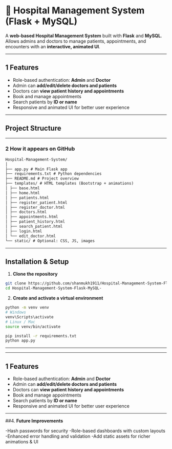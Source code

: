 # 🏥 Hospital Management System (Flask + MySQL)

A **web-based Hospital Management System** built with **Flask** and **MySQL**.  
Allows admins and doctors to manage patients, appointments, and encounters with an **interactive, animated UI**.

---

## 1 Features
- Role-based authentication: **Admin** and **Doctor**
- Admin can **add/edit/delete doctors and patients**
- Doctors can **view patient history and appointments**
- Book and manage appointments
- Search patients by **ID or name**
- Responsive and animated UI for better user experience

---

##  Project Structure

---

### 2️ How it appears on GitHub


```markdown
Hospital-Management-System/
│
├── app.py # Main Flask app
├── requirements.txt # Python dependencies
├── README.md # Project overview
├── templates/ # HTML templates (Bootstrap + animations)
│ ├── base.html
│ ├── home.html
│ ├── patients.html
│ ├── register_patient.html
│ ├── register_doctor.html
│ ├── doctors.html
│ ├── appointments.html
│ ├── patient_history.html
│ ├── search_patient.html
│ ├── login.html
│ └── edit_doctor.html
└── static/ # Optional: CSS, JS, images
```

---

##  Installation & Setup

1. **Clone the repository**
```bash
git clone https://github.com/shanmukh1911/Hospital-Management-System-Flask-MySQL-.git
cd Hospital-Management-System-Flask-MySQL-
```
2. **Create and activate a virtual environment**
  ```bash
  python -m venv venv
  # Windows
  venv\Scripts\activate
  # Linux / Mac
  source venv/bin/activate
  
  pip install -r requirements.txt
  python app.py
  ```
---

---

## 1 Features
- Role-based authentication: **Admin** and **Doctor**
- Admin can **add/edit/delete doctors and patients**
- Doctors can **view patient history and appointments**
- Book and manage appointments
- Search patients by **ID or name**
- Responsive and animated UI for better user experience

---

##4. **Future Improvements**
   
 -Hash passwords for security
 -Role-based dashboards with custom layouts
 -Enhanced error handling and validation
 -Add static assets for richer animations & UI


